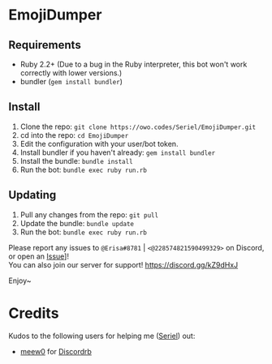 # EmojiDumper

## Requirements
- Ruby 2.2+ (Due to a bug in the Ruby interpreter, this bot won't work correctly with lower versions.)
- bundler (`gem install bundler`)

## Install
1. Clone the repo: `git clone https://owo.codes/Seriel/EmojiDumper.git`
2. cd into the repo: `cd EmojiDumper`
3. Edit the configuration with your user/bot token.
4. Install bundler if you haven't already: `gem install bundler`
5. Install the bundle: `bundle install`
6. Run the bot: `bundle exec ruby run.rb`

## Updating
1. Pull any changes from the repo: `git pull`
2. Update the bundle: `bundle update`
3. Run the bot: `bundle exec ruby run.rb`

Please report any issues to `@Erisa#8781` | `<@228574821590499329>` on Discord, or open an [Issue](https://owo.codes/Seriel/EmojiDumper/issues)]! <br />
You can also join our server for support! https://discord.gg/kZ9dHxJ <br />

Enjoy~
<br />

# Credits

Kudos to the following users for helping me ([Seriel](https://owo.codes/Seriel)) out:

- [meew0](https://github.com/meew0/) for [Discordrb](https://github.com/meew0/discordrb)
